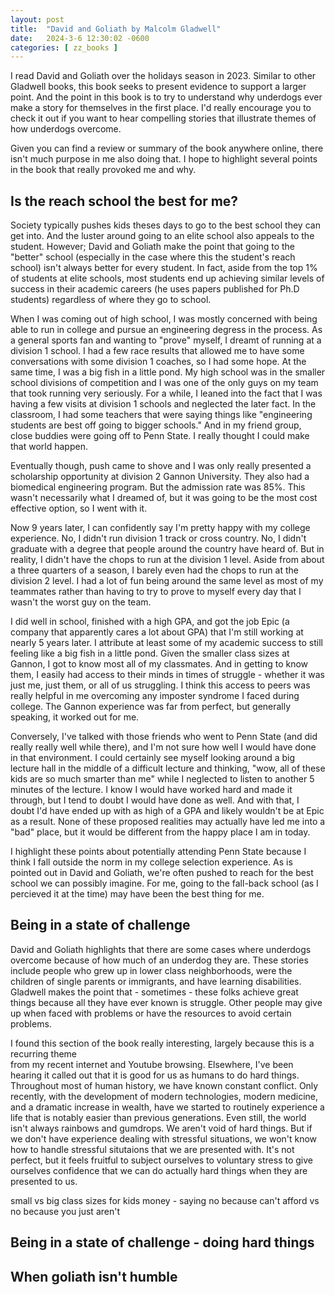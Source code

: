 ```yaml
---
layout: post
title:  "David and Goliath by Malcolm Gladwell"
date:   2024-3-6 12:30:02 -0600
categories: [ zz_books ]
---
```


I read David and Goliath over the holidays season 
in 2023. Similar to other Gladwell books, this book
seeks to present evidence to support a larger point.
And the point in this book is to try to 
understand why underdogs ever make a story for 
themselves in the first place. I'd really encourage
you to check it out if you want to hear compelling
stories that illustrate themes of how underdogs 
overcome.

Given you can find a review or summary of the book
anywhere online, there isn't much purpose in me
also doing that. I hope to highlight several points
in the book that really provoked me and why.

## Is the reach school the best for me?
Society typically pushes kids theses days to go to
the best school they can get into. And the luster
around going to an elite school also appeals to the
student. However; David and Goliath make the 
point that going to the "better" school (especially
in the case where this the student's reach school)
isn't always better for every student. In fact, 
aside from the top 1% of students at elite schools,
most students end up achieving similar levels of
success in their academic careers (he uses papers
published for Ph.D students) regardless of where
they go to school.

When I was coming out of high school, I was mostly
concerned with being able to run in college and
pursue an engineering degress in the process. 
As a general sports fan and wanting to "prove" 
myself, I dreamt of running at a division 1 school.
I had a few race results that allowed me to have
some conversations with some division 1 coaches,
so I had some hope. At the same time, I was a 
big fish in a little pond. My high school was in the
smaller school divisions of competition and I was 
one of the only guys on my team that took running
very seriously. For a while, I leaned into the fact
that I was having a few visits at division 1 schools
and neglected the later fact. In the classroom, I had
some teachers that were saying things like "engineering
students are best off going to bigger schools." And in 
my friend group, close buddies were going off to Penn
State. I really thought I could make that world happen.

Eventually though, push came to
shove and I was only really presented a scholarship
opportunity at division 2 Gannon University. They also had a 
biomedical engineering program. But the admission rate
was 85%. This wasn't necessarily what I dreamed of, but 
it was going to be the most cost effective option, so I 
went with it. 

Now 9 years later, I can confidently say I'm pretty happy
with my college experience. No, I didn't run division 1 
track or cross country. No, I didn't graduate with a degree
that people around the country have heard of. But in 
reality, I didn't have the chops to run at the division 1
level. Aside from about a three quarters of a season, I 
barely even had the chops to run at the division 2 level. 
I had a lot of fun being around the same level as most of
my teammates rather than having to try to prove to myself
every day that I wasn't the worst guy on the team.

I did well in school, finished with a high GPA, and got
the job Epic (a company that apparently cares a lot 
about GPA) that I'm still working at nearly 5 years later. 
I attribute at least some of my academic success to 
still feeling like a big fish in a little pond. Given the
smaller class sizes at Gannon, I got to know most all of 
my classmates. And in getting to know them, I easily
had access to their minds in times of struggle - whether
it was just me, just them, or all of us struggling. I
think this access to peers was really helpful in me
overcoming any imposter syndrome I faced during college.
The Gannon experience was far from perfect, but generally
speaking, it worked out for me.

Conversely, I've talked with those friends who went to Penn 
State (and did really really well while there), and I'm not 
sure how well I would have done in that environment. 
I could certainly see myself looking around a big lecture hall
in the middle of a difficult lecture and thinking, "wow, 
all of these kids are so much smarter than me" while I neglected
to listen to another 5 minutes of the lecture. I know I would
have worked hard and made it through, but I tend to doubt
I would have done as well. And with that, I doubt I'd have 
ended up with as high of a GPA and likely wouldn't be at Epic
as a result. None of these proposed
realities may actually have led me into a "bad" place, but it
would be different from the happy place I am in today. 

I highlight these points about potentially attending Penn
State because I think I fall outside the norm
in my college selection experience. As is pointed out in
David and Goliath, we're often pushed to reach for the
best school we can possibly imagine. For me, going to the
fall-back school (as I percieved it at the time) may have
been the best thing for me.

## Being in a state of challenge
David and Goliath highlights that there are some cases
where underdogs overcome because of how much of an 
underdog they are. These stories include people who 
grew up in lower class neighborhoods, were the children
of single parents or immigrants, and have learning
disabilities. Gladwell makes the point that - sometimes -
these folks achieve great things because all they have
ever known is struggle. Other people may give up when
faced with problems or have the resources to avoid 
certain problems. 

I found this section of the book really interesting, 
largely because this is a recurring theme  
from my recent internet and Youtube browsing. Elsewhere, I've 
been hearing it called out that it is good for us as
humans to do hard things. Throughout most of human history,
we have known constant conflict. Only recently, with 
the development of modern technologies, modern medicine, and a 
dramatic increase in wealth, have we started to 
routinely experience a life that is notably easier than
previous generations. Even still, the world isn't always
rainbows and gumdrops. We aren't void of hard things. 
But if we don't have experience dealing with stressful
situations, we won't know how to handle stressful 
situtaions that we are presented with. It's not perfect,
but it feels fruitful to subject ourselves to voluntary
stress to give ourselves confidence that we can do 
actually hard things when they are presented to us. 

small vs big class sizes for kids
money - saying no because can't afford vs no because you just aren't


## Being in a state of challenge - doing hard things

## When goliath isn't humble
